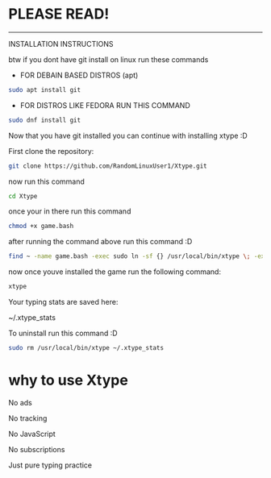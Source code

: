 # PLEASE READ!


-------------------------------------
INSTALLATION INSTRUCTIONS

btw if you dont have git install on linux run these commands

- FOR DEBAIN BASED DISTROS (apt)
```bash
sudo apt install git
```
- FOR DISTROS LIKE FEDORA RUN THIS COMMAND
```bash
sudo dnf install git
```
Now that you have git installed you can continue with installing xtype :D

First clone the repository:
```bash
git clone https://github.com/RandomLinuxUser1/Xtype.git
```

now run this command

```bash
cd Xtype
```

once your in there run this command 

```bash
chmod +x game.bash
```

after running the command above run this command :D

```bash
find ~ -name game.bash -exec sudo ln -sf {} /usr/local/bin/xtype \; -exec chmod +x {} \; -exec bash -c 'clear; echo "Installed! to play type 'xtype' in your terminal and click enter."' \; -quit
```


now once youve installed the game run the following command:

```bash
xtype
```



Your typing stats are saved here:

~/.xtype_stats


To uninstall run this command :D

```bash
sudo rm /usr/local/bin/xtype ~/.xtype_stats
```

# why to use Xtype

No ads

No tracking

No JavaScript

No subscriptions

Just pure typing practice
